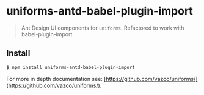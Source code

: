 # uniforms-antd-babel-plugin-import

> Ant Design UI components for `uniforms`. Refactored to work with babel-plugin-import

## Install

```sh
$ npm install uniforms-antd-babel-plugin-import
```

For more in depth documentation see: [https://github.com/vazco/uniforms/](https://github.com/vazco/uniforms/).
